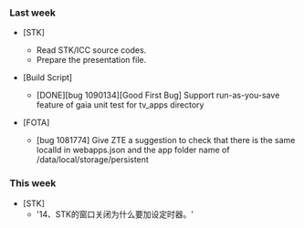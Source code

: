 ### Last week

* [STK]
  - Read STK/ICC source codes.
  - Prepare the presentation file.

* [Build Script]
  - [DONE][bug 1090134][Good First Bug] Support run-as-you-save feature of gaia unit test for tv_apps directory

* [FOTA]
  - [bug 1081774] Give ZTE a suggestion to check that there is the same localId in webapps.json and the app folder name of /data/local/storage/persistent

### This week

* [STK]
  - '14、STK的窗口关闭为什么要加设定时器。'
